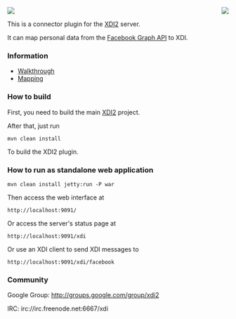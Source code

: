 <a href="http://projectdanube.org/" target="_blank"><img src="http://projectdanube.github.com/xdi2/images/projectdanube_logo.png" align="right"></a>
<img src="http://projectdanube.github.com/xdi2/images/logo64.png"><br>

This is a connector plugin for the [XDI2](http://github.com/projectdanube/xdi2) server.

It can map personal data from the [Facebook Graph API](https://developers.facebook.com/docs/reference/api/) to XDI. 

### Information

* [Walkthrough](https://github.com/projectdanube/xdi2-connector-facebook/wiki/Walkthrough)
* [Mapping](https://github.com/projectdanube/xdi2-connector-facebook/wiki/Mapping)

### How to build

First, you need to build the main [XDI2](http://github.com/projectdanube/xdi2) project.

After that, just run

    mvn clean install

To build the XDI2 plugin.

### How to run as standalone web application

    mvn clean install jetty:run -P war

Then access the web interface at

	http://localhost:9091/

Or access the server's status page at

	http://localhost:9091/xdi

Or use an XDI client to send XDI messages to

    http://localhost:9091/xdi/facebook

### Community

Google Group: http://groups.google.com/group/xdi2

IRC: irc://irc.freenode.net:6667/xdi
